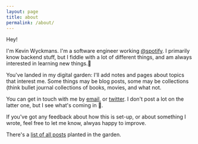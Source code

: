 ```yaml
---
layout: page
title: about
permalink: /about/
---
```


Hey!

I'm Kevin Wyckmans. I'm a software engineer working [@spotify](https://spotify.com). I primarily know backend stuff, but I fiddle with a lot of different things, and am always interested in learning new things.🌳

You've landed in my digital garden: I'll add notes and pages about topics that interest me. Some things may be blog posts, some may be collections (think bullet journal collections[](https://bulletjournal.com/blogs/bulletjournalist/collections) of books, movies, and what not.

You can get in touch with me by [email](mailto:kevinwyckmans@gmail.com), or [twitter](https://twitter.com/kwyckmans). I don't post a lot on the latter one, but I see what's coming in 🙂.

If you've got any feedback about how this is set-up, or about something I wrote, feel free to let me know, alwyas happy to improve.

There's a [list of all posts](posts.md) planted in the garden.
